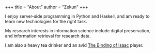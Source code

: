 +++
title = "About"
author = "Zekun"
+++

I enjoy server-side programming in Python and Haskell, and am ready to learn new technologies for the right task.

My research interests in information science include digital preservation, and information retrieval for research data.

I am also a heavy tea drinker and an avid [The Binding of Isaac](http://bindingofisaac.com/) player.
